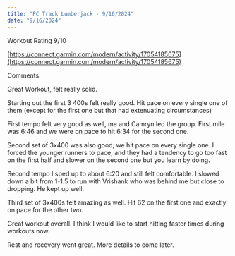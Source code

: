 ```yaml
---
title: "PC Track Lumberjack - 9/16/2024"
date: "9/16/2024"
---
```


Workout Rating 9/10

[https://connect.garmin.com/modern/activity/17054185675](https://connect.garmin.com/modern/activity/17054185675)

Comments:

Great Workout, felt really solid.

Starting out the first 3 400s felt really good. Hit pace on every single one of them (except for the first one but that had extenuating circumstances)

First tempo felt very good as well, me and Camryn led the group. First mile was 6:46 and we were on pace to hit 6:34 for the second one.

Second set of 3x400 was also good; we hit pace on every single one. I forced the younger runners to pace, and they had a tendency to go too fast on the first half and slower on the second one but you learn by doing. 

Second tempo I sped up to about 6:20 and still felt comfortable. I slowed down a bit from 1-1.5 to run with Vrishank who was behind me but close to dropping. He kept up well.

Third set of 3x400s felt amazing as well. Hit 62 on the first one and exactly on pace for the other two. 

Great workout overall. I think I would like to start hitting faster times during workouts now.

Rest and recovery went great. More details to come later.  
